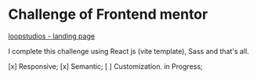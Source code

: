 # Challenge of Frontend mentor
[loopstudios - landing page](https://www.frontendmentor.io/challenges/loopstudios-landing-page-N88J5Onjw)

I complete this challenge using React js (vite template), Sass and that's all.

[x] Responsive;
[x] Semantic;
[ ] Customization. in Progress;